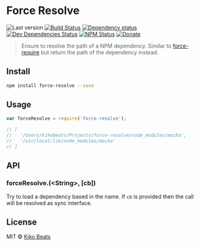 # Force Resolve

![Last version](https://img.shields.io/github/tag/Kikobeats/force-resolve.svg?style=flat-square)
[![Build Status](http://img.shields.io/travis/Kikobeats/force-resolve/master.svg?style=flat-square)](https://travis-ci.org/Kikobeats/force-resolve)
[![Dependency status](http://img.shields.io/david/Kikobeats/force-resolve.svg?style=flat-square)](https://david-dm.org/Kikobeats/force-resolve)
[![Dev Dependencies Status](http://img.shields.io/david/dev/Kikobeats/force-resolve.svg?style=flat-square)](https://david-dm.org/Kikobeats/force-resolve#info=devDependencies)
[![NPM Status](http://img.shields.io/npm/dm/force-resolve.svg?style=flat-square)](https://www.npmjs.org/package/force-resolve)
[![Donate](https://img.shields.io/badge/donate-paypal-blue.svg?style=flat-square)](https://paypal.me/kikobeats)

> Ensure to resolve the path of a NPM dependency. Similar to [force-require](https://github.com/Kikobeats/force-require) but return the path of the dependency instead.

## Install

```bash
npm install force-resolve --save
```

## Usage

```js
var forceResolve = require('force-resolve');

// [
//   '/Users/kikobeats/Projects/force-resolve/node_modules/mocha',
//   '/usr/local/lib/node_modules/mocha'
// ]
```

## API

### forceResolve.(&lt;String&gt;, [cb])

Try to load a dependency based in the name. If `cb` is provided then the call will be resolved as sync interface.

## License

MIT © [Kiko Beats](http://kikobeats.com)
